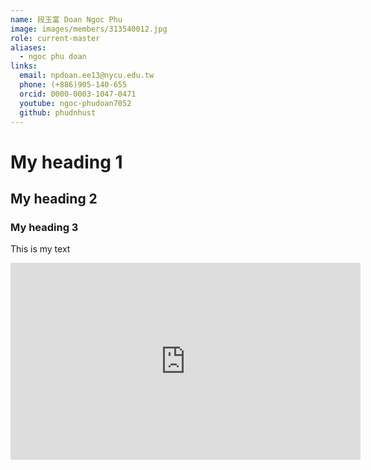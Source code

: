 ```yaml
---
name: 段玉富 Doan Ngoc Phu 
image: images/members/313540012.jpg 
role: current-master
aliases:
  - ngoc phu doan
links:
  email: npdoan.ee13@nycu.edu.tw
  phone: (+886)905-140-655
  orcid: 0000-0003-1047-0471
  youtube: ngoc-phudoan7052
  github: phudnhust  
---
```

# My heading 1
## My heading 2
### My heading 3

This is my text

<iframe width="560" height="315" src="https://www.youtube.com/embed/Zg4gxdIWDds?si=M5wKxwTCrXOJ-t0U" title="YouTube video player" frameborder="0" allow="accelerometer; autoplay; clipboard-write; encrypted-media; gyroscope; picture-in-picture; web-share" referrerpolicy="strict-origin-when-cross-origin" allowfullscreen></iframe>